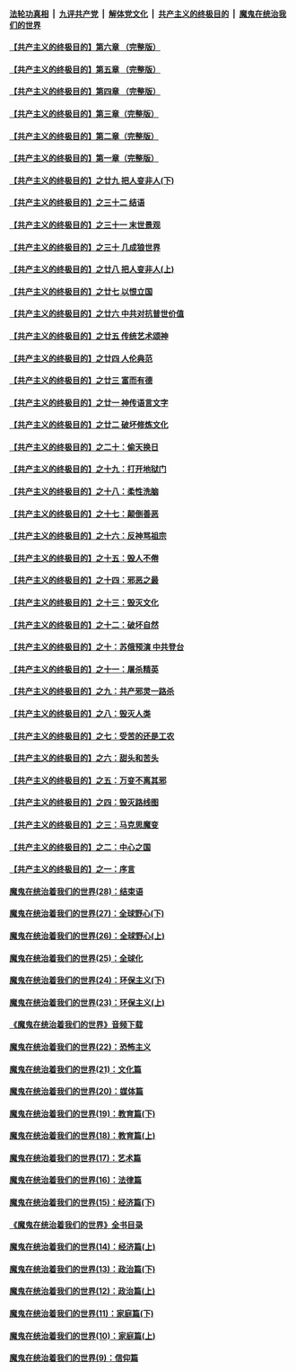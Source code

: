 

####  [法轮功真相](../../../../basic/blob/master/README.md?t=05241731) &nbsp;|&nbsp; [九评共产党](../../../../9ping.md/blob/master/README.md?t=05241731) &nbsp;|&nbsp; [解体党文化](../../../../jtdwh.md/blob/master/README.md?t=05241731)  &nbsp;|&nbsp; [共产主义的终极目的](../../../../gczydzjmd.md/blob/master/README.md?t=05241731) &nbsp;|&nbsp; [魔鬼在统治我们的世界](../../../../mgztzwmdsj.md/blob/master/README.md?t=05241731) 

#### [【共产主义的终极目的】第六章 （完整版）](../pages/nsc422/n11428913.md?t=05241731) 

#### [【共产主义的终极目的】第五章 （完整版）](../pages/nsc422/n11428912.md?t=05241731) 

#### [【共产主义的终极目的】第四章 （完整版）](../pages/nsc422/n11428907.md?t=05241731) 

#### [【共产主义的终极目的】第三章（完整版）](../pages/nsc422/n11428848.md?t=05241731) 

#### [【共产主义的终极目的】第二章（完整版）](../pages/nsc422/n11428831.md?t=05241731) 

#### [【共产主义的终极目的】第一章（完整版）](../pages/nsc422/n11417651.md?t=05241731) 

#### [【共产主义的终极目的】之廿九 把人变非人(下)](../pages/nsc422/n11344140.md?t=05241731) 

#### [【共产主义的终极目的】之三十二 结语](../pages/nsc422/n11360535.md?t=05241731) 

#### [【共产主义的终极目的】之三十一 末世景观](../pages/nsc422/n11351129.md?t=05241731) 

#### [【共产主义的终极目的】之三十 几成狼世界](../pages/nsc422/n11348280.md?t=05241731) 

#### [【共产主义的终极目的】之廿八 把人变非人(上)](../pages/nsc422/n11340492.md?t=05241731) 

#### [【共产主义的终极目的】之廿七 以恨立国](../pages/nsc422/n11336944.md?t=05241731) 

#### [【共产主义的终极目的】之廿六 中共对抗普世价值](../pages/nsc422/n11324785.md?t=05241731) 

#### [【共产主义的终极目的】之廿五 传统艺术颂神](../pages/nsc422/n11296396.md?t=05241731) 

#### [【共产主义的终极目的】之廿四 人伦典范](../pages/nsc422/n11296397.md?t=05241731) 

#### [【共产主义的终极目的】之廿三 富而有德](../pages/nsc422/n11283598.md?t=05241731) 

#### [【共产主义的终极目的】之廿一 神传语言文字](../pages/nsc422/n11263265.md?t=05241731) 

#### [【共产主义的终极目的】之廿二 破坏修炼文化](../pages/nsc422/n11245728.md?t=05241731) 

#### [【共产主义的终极目的】之二十：偷天换日](../pages/nsc422/n11238846.md?t=05241731) 

#### [【共产主义的终极目的】之十九：打开地狱门](../pages/nsc422/n11206376.md?t=05241731) 

#### [【共产主义的终极目的】之十八：柔性洗脑](../pages/nsc422/n11199994.md?t=05241731) 

#### [【共产主义的终极目的】之十七：颠倒善恶](../pages/nsc422/n11179782.md?t=05241731) 

#### [【共产主义的终极目的】之十六：反神骂祖宗](../pages/nsc422/n11166798.md?t=05241731) 

#### [【共产主义的终极目的】之十五：毁人不倦](../pages/nsc422/n11166792.md?t=05241731) 

#### [【共产主义的终极目的】之十四：邪恶之最](../pages/nsc422/n11150249.md?t=05241731) 

#### [【共产主义的终极目的】之十三：毁灭文化](../pages/nsc422/n11135227.md?t=05241731) 

#### [【共产主义的终极目的】之十二：破坏自然](../pages/nsc422/n11135214.md?t=05241731) 

#### [【共产主义的终极目的】之十：苏俄预演 中共登台](../pages/nsc422/n11118424.md?t=05241731) 

#### [【共产主义的终极目的】之十一：屠杀精英](../pages/nsc422/n11118442.md?t=05241731) 

#### [【共产主义的终极目的】之九：共产邪灵一路杀](../pages/nsc422/n11114139.md?t=05241731) 

#### [【共产主义的终极目的】之八：毁灭人类](../pages/nsc422/n11108503.md?t=05241731) 

#### [【共产主义的终极目的】之七：受苦的还是工农](../pages/nsc422/n11101809.md?t=05241731) 

#### [【共产主义的终极目的】之六：甜头和苦头](../pages/nsc422/n11096971.md?t=05241731) 

#### [【共产主义的终极目的】之五：万变不离其邪](../pages/nsc422/n11091285.md?t=05241731) 

#### [【共产主义的终极目的】之四：毁灭路线图](../pages/nsc422/n11086284.md?t=05241731) 

#### [【共产主义的终极目的】之三：马克思魔变](../pages/nsc422/n11061941.md?t=05241731) 

#### [【共产主义的终极目的】之二：中心之国](../pages/nsc422/n11047728.md?t=05241731) 

#### [【共产主义的终极目的】之一：序言](../pages/nsc422/n11086077.md?t=05241731) 

#### [魔鬼在统治着我们的世界(28)：结束语](../pages/nsc422/n10936246.md?t=05241731) 

#### [魔鬼在统治着我们的世界(27)：全球野心(下)](../pages/nsc422/n10928319.md?t=05241731) 

#### [魔鬼在统治着我们的世界(26)：全球野心(上)](../pages/nsc422/n10900318.md?t=05241731) 

#### [魔鬼在统治着我们的世界(25)：全球化](../pages/nsc422/n10788205.md?t=05241731) 

#### [魔鬼在统治着我们的世界(24)：环保主义(下)](../pages/nsc422/n10695307.md?t=05241731) 

#### [魔鬼在统治着我们的世界(23)：环保主义(上)](../pages/nsc422/n10688613.md?t=05241731) 

#### [《魔鬼在统治着我们的世界》音频下载](../pages/nsc422/n10635553.md?t=05241731) 

#### [魔鬼在统治着我们的世界(22)：恐怖主义](../pages/nsc422/n10614727.md?t=05241731) 

#### [魔鬼在统治着我们的世界(21)：文化篇](../pages/nsc422/n10597706.md?t=05241731) 

#### [魔鬼在统治着我们的世界(20)：媒体篇](../pages/nsc422/n10586579.md?t=05241731) 

#### [魔鬼在统治着我们的世界(19)：教育篇(下)](../pages/nsc422/n10564808.md?t=05241731) 

#### [魔鬼在统治着我们的世界(18)：教育篇(上)](../pages/nsc422/n10526970.md?t=05241731) 

#### [魔鬼在统治着我们的世界(17)：艺术篇](../pages/nsc422/n10499093.md?t=05241731) 

#### [魔鬼在统治着我们的世界(16)：法律篇](../pages/nsc422/n10485969.md?t=05241731) 

#### [魔鬼在统治着我们的世界(15)：经济篇(下)](../pages/nsc422/n10469975.md?t=05241731) 

#### [《魔鬼在统治着我们的世界》全书目录](../pages/nsc422/n10464261.md?t=05241731) 

#### [魔鬼在统治着我们的世界(14)：经济篇(上)](../pages/nsc422/n10457370.md?t=05241731) 

#### [魔鬼在统治着我们的世界(13)：政治篇(下)](../pages/nsc422/n10448270.md?t=05241731) 

#### [魔鬼在统治着我们的世界(12)：政治篇(上)](../pages/nsc422/n10444576.md?t=05241731) 

#### [魔鬼在统治着我们的世界(11)：家庭篇(下)](../pages/nsc422/n10440961.md?t=05241731) 

#### [魔鬼在统治着我们的世界(10)：家庭篇(上)](../pages/nsc422/n10435448.md?t=05241731) 

#### [魔鬼在统治着我们的世界(9)：信仰篇](../pages/nsc422/n10432159.md?t=05241731) 

